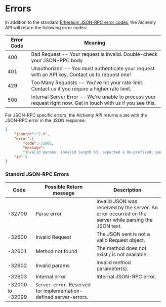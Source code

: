 # Errors

In addition to the standard [Ethereum JSON-RPC error codes](https://github.com/ethereum/wiki/wiki/JSON-RPC-Error-Codes-Improvement-Proposal#json-rpc-standard-errors), the Alchemy API will return the following error codes:

Error Code | Meaning
---------- | -------
400 | Bad Request -- Your request is invalid. Double-check your JSON-RPC body
401 | Unauthorized --  You must authenticate your request with an API key. Contact us to request one!
429 | Too Many Requests -- You've hit your rate limit. Contact us if you require a higher rate limit.
500 | Internal Server Error -- We're unable to process your request right now. Get in touch with us if you see this.


For JSON-RPC specific errors, the Alchemy API returns a `200` with the JSON-RPC error in the JSON response:

```json
{
    "jsonrpc":"2.0",
    "error":{
        "code":-32602,
        "message":
        "Invalid params: invalid length 63, expected a 0x-prefixed, padded, hex-encoded hash with length 64."},
    "id":1
}
```

### Standrd JSON-RPC Errors
| Code    | Possible Return message | Description |
| --------|-------------------------|-------------|
|-32700 | Parse error       | Invalid JSON was received by the server. An error occurred on the server while parsing the JSON text. |
|-32600 | Invalid Request   | The JSON sent is not a valid Request object. |
|-32601 | Method not found  | The method does not exist / is not available. |
|-32602 | Invalid params    | Invalid method parameter(s). |
|-32603 | Internal error    | Internal JSON-RPC error. |
|-32000 to -32099             | `Server error`. Reserved for implementation-defined server-errors. |
